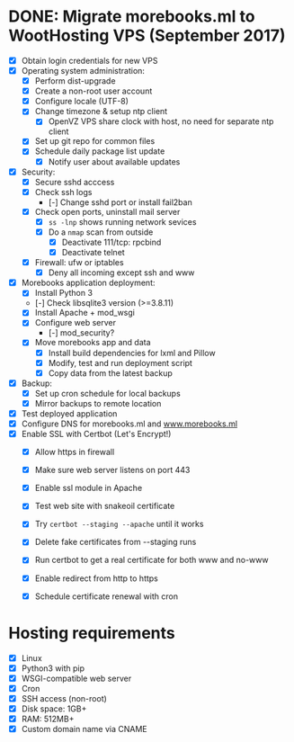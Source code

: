 # DONE: Migrate morebooks.ml to WootHosting VPS (September 2017)
- [x] Obtain login credentials for new VPS
- [x] Operating system administration:
    - [x] Perform dist-upgrade
    - [x] Create a non-root user account
    - [x] Configure locale (UTF-8)
    - [x] Change timezone & setup ntp client
        - [x] OpenVZ VPS share clock with host, no need
            for separate ntp client
    - [x] Set up git repo for common files
    - [x] Schedule daily package list update
        - [x] Notify user about available updates
- [x] Security:
    - [x] Secure sshd acccess
    - [x] Check ssh logs
        - [-] Change sshd port or install fail2ban
    - [x] Check open ports, uninstall mail server
        - [x] `ss -lnp` shows running network sevices
        - [x] Do a `nmap` scan from outside
            - [x] Deactivate 111/tcp: rpcbind
            - [x] Deactivate telnet
    - [x] Firewall: ufw or iptables
        - [x] Deny all incoming except ssh and www
- [x] Morebooks application deployment:
    - [x] Install Python 3
    - [-] Check libsqlite3 version (>=3.8.11)
    - [x] Install Apache + mod_wsgi
    - [x] Configure web server
        - [-] mod_security?
    - [x] Move morebooks app and data
        - [x] Install build dependencies for lxml and Pillow
        - [x] Modify, test and run deployment script
        - [x] Copy data from the latest backup
- [x] Backup:
    - [x] Set up cron schedule for local backups
    - [x] Mirror backups to remote location
- [x] Test deployed application
- [x] Configure DNS for morebooks.ml and www.morebooks.ml
- [x] Enable SSL with Certbot (Let's Encrypt!)
    - [x] Allow https in firewall
    - [x] Make sure web server listens on port 443
    - [x] Enable ssl module in Apache
    - [x] Test web site with snakeoil certificate
    - [x] Try `certbot --staging --apache` until it works
    - [x] Delete fake certificates from --staging runs
    - [x] Run certbot to get a real certificate for both www and no-www
    - [x] Enable redirect from http to https
    - [x] Schedule certificate renewal with cron


# Hosting requirements
- [x] Linux
- [x] Python3 with pip
- [x] WSGI-compatible web server
- [x] Cron
- [x] SSH access (non-root)
- [x] Disk space: 1GB+
- [x] RAM: 512MB+
- [x] Custom domain name via CNAME

